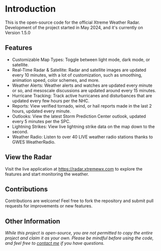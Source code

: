 # Introduction
This is the open-source code for the official Xtreme Weather Radar. Development of the project started in May 2024, and it's currently on Version 1.5.0

## Features
- Customizable Map Types: Toggle between light mode, dark mode, or satellite.
- Real-Time Radar & Satellite: Radar and satellite images are updated every 10 minutes, with a lot of customization, such as smoothing, animation speed, color schemes, and more.
- Weather Alerts: Weather alerts and watches are updated every minute or so, and mesoscale discussions are updated around every 15 minutes.
- Hurricane Tracking: Track active hurricanes and disturbances that are updated every few hours per the NHC.
- Reports: View verified tornado, wind, or hail reports made in the last 2 hours, updated every minute.
- Outlooks: View the latest Storm Prediction Center outlook, updated every 5 minutes per the SPC.
- Lightning Strikes: View live lightning strike data on the map down to the second.
- Weather Radio: Listen to over 40 LIVE weather radio stations thanks to GWES WeatherRadio.

## View the Radar
Visit the live application at https://radar.xtremewx.com to explore the features and start monitoring the weather.

## Contributions
Contributions are welcome! Feel free to fork the repository and submit pull requests for improvements or new features.

## Other Information
*While this project is open-source, you are not permitted to copy the entire project and claim it as your own. Please be mindful before using the code, and feel free to [contact me](mailto:wxtership@xtremewx.com) if you have questions.*
